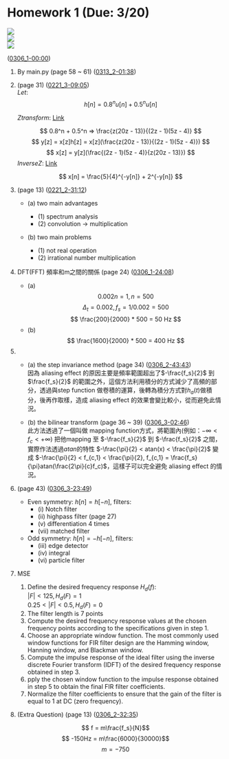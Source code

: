 # Homework 1 (Due: 3/20)
![](https://img.shields.io/badge/Name-林昕鋭-blue?logo=apple)  
![](https://img.shields.io/badge/ID-ntnu41047035S-blue?logo=apple)  
![](https://img.shields.io/badge/Date-2024/03/20-blue?logo=apple)

([0306_1-00:00](https://cool.ntu.edu.tw/courses/34012/modules/items/1475298))  

1. By main.py (page 58 ~ 61) ([0313_2-01:38](https://cool.ntu.edu.tw/courses/34012/modules/items/1483742))

2. (page 31) ([0221_3-09:05](https://cool.ntu.edu.tw/courses/34012/modules/items/1452266))  
    $Let:$
    $$h[n] = 0.8^n u[n] + 0.5^n u[n]$$

    $Z transform:$ [Link](https://www.wolframalpha.com/input?i=Z-transform+calculator&assumption=%7B%22F%22%2C+%22ZTransformCalculator%22%2C+%22transformfunction%22%7D+-%3E%220.8%5En%2B0.5%5En%22&assumption=%7B%22F%22%2C+%22ZTransformCalculator%22%2C+%22variable1%22%7D+-%3E%22n%22&assumption=%7B%22F%22%2C+%22ZTransformCalculator%22%2C+%22variable2%22%7D+-%3E%22z%22)

    $$ 0.8^n + 0.5^n => \frac{z(20z - 13)}{(2z - 1)(5z - 4)} $$
    $$ y[z] = x[z]h[z] = x[z](\frac{z(20z - 13)}{(2z - 1)(5z - 4)}) $$
    $$ x[z] = y[z](\frac{(2z - 1)(5z - 4)}{z(20z - 13)}) $$
    $Inverse Z:$ [Link](https://www.wolframalpha.com/input?i=inverse+Z+transform+calculator&assumption=%7B%22F%22%2C+%22InverseZTransformCalculator%22%2C+%22transformfunction%22%7D+-%3E%22%28z%2820z-13%29%29%2F%28%282z-1%29%285z-4%29%29%22&assumption=%7B%22F%22%2C+%22InverseZTransformCalculator%22%2C+%22variable1%22%7D+-%3E%22z%22&assumption=%7B%22F%22%2C+%22InverseZTransformCalculator%22%2C+%22variable2%22%7D+-%3E%22n%22)

    $$ x[n] = \frac{5}{4}^{-y[n]} + 2^{-y[n]} $$

3. (page 13) ([0221_2-31:12](https://cool.ntu.edu.tw/courses/34012/modules/items/1452265)) 
    - (a) two main advantages
        - (1) spectrum analysis
        - (2) convolution -> multiplication

    - (b) two main problems
        - (1) not real operation
        - (2) irrational number multiplication

4. DFT(FFT) 頻率和m之間的關係 
(page 24)  ([0306_1-24:08](https://cool.ntu.edu.tw/courses/34012/modules/items/1475298)) 
    - (a)
    $$ 0.002n = 1, n = 500 $$
    $$ \Delta_t = 0.002, f_s = 1 / 0.002 = 500$$
    $$ \frac{200}{2000} * 500 = 50 Hz $$
    - (b)
    $$ \frac{1600}{2000} * 500 = 400 Hz $$

5.  
    - (a) the step invariance method (page 34)  ([0306_2-43:43](https://cool.ntu.edu.tw/courses/34012/modules/items/1475299))  
    因為 aliasing effect 的原因主要是頻率範圍超出了$-\frac{f_s}{2}$ 到 $\frac{f_s}{2}$ 的範圍之外，這個方法利用積分的方式減少了高頻的部分，透過與step function 做卷積的運算，後轉為積分方式對$h_a(t)$做積分，後再作取樣，造成 aliasing effect 的效果會變比較小，從而避免此情況。

    - (b) the bilinear transform (page 36 ~ 39) ([0306_3-02:46](https://cool.ntu.edu.tw/courses/34012/modules/items/1475300))   
    此方法透過了一個叫做 mapping function方式，將範圍內(例如：$-\infty < f_c < +\infty$) 把他mapping 至 $-\frac{f_s}{2}$ 到 $-\frac{f_s}{2}$ 之間，實際作法透過$atan$的特性 $-\frac{\pi}{2} < atan(x) < \frac{\pi}{2}$ 變成 $-\frac{\pi}{2} < f_{c,1} < \frac{\pi}{2}, f_{c,1} = \frac{f_s}{\pi}atan(\frac{2\pi}{c}f_c)$，這樣子可以完全避免 aliasing effect 的情況。

6. (page 43) ([0306_3-23:49](https://cool.ntu.edu.tw/courses/34012/modules/items/1475300))
    - Even symmetry: $h[n] = h[-n]$, filters:
        - (i) Notch filter
        - (ii) highpass filter (page 27)
        - (v) differentiation 4 times
        - (vii) matched filter 
    - Odd symmetry: $h[n] = -h[-n]$, filters:
        - (iii) edge detector
        - (iv) integral
        - (vi) particle filter 

7. MSE
    1. Define the desired frequency response $H_d(f):$  
    $|F|<125, H_d(F) = 1$  
    $0.25<|F|<0.5, H_d(F) = 0$  
    2. The filter length is 7 points
    3. Compute the desired frequency response values at the chosen frequency points according to the specifications given in step 1.
    4. Choose an appropriate window function. The most commonly used window functions for FIR filter design are the Hamming window, Hanning window, and Blackman window.
    5. Compute the impulse response of the ideal filter using the inverse discrete Fourier transform (IDFT) of the desired frequency response obtained in step 3.
    6. pply the chosen window function to the impulse response obtained in step 5 to obtain the final FIR filter coefficients.
    7. Normalize the filter coefficients to ensure that the gain of the filter is equal to 1 at DC (zero frequency).


8. (Extra Question) (page 13) ([0306_2-32:35](https://cool.ntu.edu.tw/courses/34012/modules/items/1475299))

$$ f = m\frac{f_s}{N}$$
$$ -150Hz = m\frac{6000}{30000}$$
$$ m = -750$$